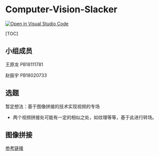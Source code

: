 # Computer-Vision-Slacker

[![Open in Visual Studio Code](https://classroom.github.com/assets/open-in-vscode-f059dc9a6f8d3a56e377f745f24479a46679e63a5d9fe6f495e02850cd0d8118.svg)](https://classroom.github.com/online_ide?assignment_repo_id=6410277&assignment_repo_type=AssignmentRepo)

[TOC]

## 小组成员

王原龙 PB18111781

赵振宇 PB18020733

## 选题

暂定想法：基于图像拼接的技术实现视频的专场

- 两个视频拼接处可能有一定的相似之处，如纹理等等，基于此进行转场。

## 图像拼接
[参考链接](https://datahacker.rs/005-how-to-create-a-panorama-image-using-opencv-with-python/)
